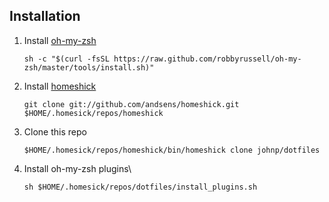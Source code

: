 ## Installation

1. Install [oh-my-zsh](https://github.com/robbyrussell/oh-my-zsh/#basic-installation)

    ```
    sh -c "$(curl -fsSL https://raw.github.com/robbyrussell/oh-my-zsh/master/tools/install.sh)"
    ```
2. Install [homeshick](https://github.com/andsens/homeshick/wiki/Installation)

    ```
    git clone git://github.com/andsens/homeshick.git $HOME/.homesick/repos/homeshick
    ```
3. Clone this repo

    ```
    $HOME/.homesick/repos/homeshick/bin/homeshick clone johnp/dotfiles
    ```
4. Install oh-my-zsh plugins\

    ```
    sh $HOME/.homesick/repos/dotfiles/install_plugins.sh
    ```
